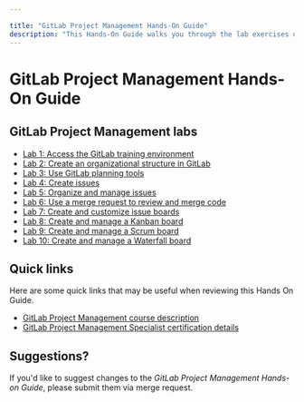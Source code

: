 ```yaml
---

title: "GitLab Project Management Hands-On Guide"
description: "This Hands-On Guide walks you through the lab exercises used in the GitLab Project Management course."
---
```

# GitLab Project Management Hands-On Guide


## GitLab Project Management labs

- [Lab 1: Access the GitLab training environment](https://about.gitlab.com/handbook/customer-success/professional-services-engineering/education-services/gitlabpmhandsonlab1.html)
- [Lab 2: Create an organizational structure in GitLab](https://about.gitlab.com/handbook/customer-success/professional-services-engineering/education-services/gitlabpmhandsonlab2.html)
- [Lab 3: Use GitLab planning tools](https://about.gitlab.com/handbook/customer-success/professional-services-engineering/education-services/gitlabpmhandsonlab3.html)
- [Lab 4: Create issues](https://about.gitlab.com/handbook/customer-success/professional-services-engineering/education-services/gitlabpmhandsonlab4.html)
- [Lab 5: Organize and manage issues](https://about.gitlab.com/handbook/customer-success/professional-services-engineering/education-services/gitlabpmhandsonlab5.html)
- [Lab 6: Use a merge request to review and merge code](https://about.gitlab.com/handbook/customer-success/professional-services-engineering/education-services/gitlabpmhandsonlab6.html)
- [Lab 7: Create and customize issue boards](https://about.gitlab.com/handbook/customer-success/professional-services-engineering/education-services/gitlabpmhandsonlab7.html)
- [Lab 8: Create and manage a Kanban board](https://about.gitlab.com/handbook/customer-success/professional-services-engineering/education-services/gitlabpmhandsonlab8.html)
- [Lab 9: Create and manage a Scrum board](https://about.gitlab.com/handbook/customer-success/professional-services-engineering/education-services/gitlabpmhandsonlab9.html)
- [Lab 10: Create and manage a Waterfall board](https://about.gitlab.com/handbook/customer-success/professional-services-engineering/education-services/gitlabpmhandsonlab10.html)

## Quick links

Here are some quick links that may be useful when reviewing this Hands On Guide.

- [GitLab Project Management course description](/services/education/pm/)
- [GitLab Project Management Specialist certification details](/services/education/gitlab-project-management-associate/)

## Suggestions?

If you'd like to suggest changes to the *GitLab Project Management Hands-on Guide*, please submit them via merge request.
